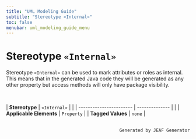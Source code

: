 ```yaml
---
title: "UML Modeling Guide"
subtitle: "Stereotype «Internal»"
toc: false
menubar: uml_modeling_guide_menu
---
```


# Stereotype `«Internal»`
Stereotype `«Internal»` can be used to mark attributes or roles as internal. This means that in the generated Java code they will be generated as any other property but access methods will only have package visibility.

<br>

| **Stereotype**          | `«Internal»` | |
| ----------------------- | -------------- | |
| **Applicable Elements** | `Property`        |
| **Tagged Values**       | `none`           |



<br>

<div style="text-align: right"><code>Generated by JEAF Generator</code></div>

    
